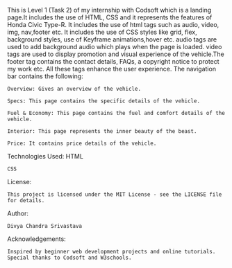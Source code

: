 This is Level 1 (Task 2) of my internship with Codsoft which is a landing page.It includes the use of HTML, CSS and it represents the features of Honda Civic Type-R. It includes the use of html tags such as audio, video, img, nav,footer etc. It includes the use of CSS styles like grid, flex, background styles, use of Keyframe animations,hover etc. audio tags are used to add background audio which plays when the page is loaded. video tags are used to display promotion and visual experience of the vehicle.The footer tag contains the contact details, FAQs, a copyright notice to protect my work etc. All these tags enhance the user experience. The navigation bar contains the following:

    Overview: Gives an overview of the vehicle.

    Specs: This page contains the specific details of the vehicle.

    Fuel & Economy: This page contains the fuel and comfort details of the vehicle.

    Interior: This page represents the inner beauty of the beast.

    Price: It contains price details of the vehicle.

Technologies Used:
    HTML
  
    CSS
  
License:

    This project is licensed under the MIT License - see the LICENSE file for details.

Author:

    Divya Chandra Srivastava
  
Acknowledgements:

    Inspired by beginner web development projects and online tutorials.
    Special thanks to Codsoft and W3schools.
